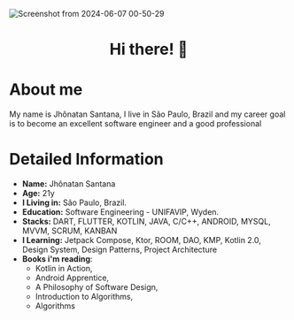
![Screenshot from 2024-06-07 00-50-29](https://github.com/jhonatansantanaa/jhonatansantanaa/assets/113706844/b6a91315-cc6e-44af-9cef-a7d6dcf43681)

<h1 align="center">Hi there! 👋</h1>

# About me
<p>My name is Jhônatan Santana, I live in São Paulo, Brazil and my career goal is to become an excellent software engineer and a good professional</p>


# Detailed Information

* **Name:** Jhônatan Santana
* **Age:** 21y
* **I Living in:** São Paulo, Brazil.
* **Education:** Software Engineering - UNIFAVIP, Wyden.
* **Stacks:** DART, FLUTTER, KOTLIN, JAVA, C/C++, ANDROID, MYSQL, MVVM, SCRUM, KANBAN
* **I Learning:**  Jetpack Compose, Ktor, ROOM, DAO, KMP, Kotlin 2.0, Design System, Design Patterns, Project Architecture
* **Books i'm reading**:
  *  Kotlin in Action,
  *  Android Apprentice,
  *  A Philosophy of Software Design,
  *  Introduction to Algorithms,
  *  Algorithms


